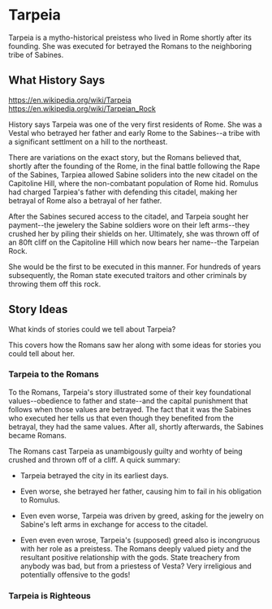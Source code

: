# Tarpeia

Tarpeia is a mytho-historical preistess who lived in Rome shortly after its
founding. She was executed for betrayed the Romans to the neighboring tribe of
Sabines.

## What History Says

https://en.wikipedia.org/wiki/Tarpeia
https://en.wikipedia.org/wiki/Tarpeian_Rock

History says Tarpeia was one of the very first residents of Rome. She was a
Vestal who betrayed her father and early Rome to the Sabines--a tribe with a
significant settlment on a hill to the northeast.

There are variations on the exact story, but the Romans believed that, shortly
after the founding of the Rome, in the final battle following the Rape of the
Sabines, Tarpiea allowed Sabine soliders into the new citadel on the Capitoline
Hill, where the non-combatant population of Rome hid. Romulus had charged
Tarpiea's father with defending this citadel, making her betrayal of Rome also a
betrayal of her father.

After the Sabines secured access to the citadel, and Tarpeia sought her
payment--the jewelery the Sabine soldiers wore on their left arms--they crushed
her by piling their shields on her. Ultimately, she was thrown off of an 80ft
cliff on the Capitoline Hill which now bears her name--the Tarpeian Rock.

She would be the first to be executed in this manner. For hundreds of years
subsequently, the Roman state executed traitors and other criminals by throwing
them off this rock.

## Story Ideas

What kinds of stories could we tell about Tarpeia?

This covers how the Romans saw her along with some ideas for stories you could
tell about her.

### Tarpeia to the Romans

To the Romans, Tarpeia's story illustrated some of their key foundational
values--obedience to father and state--and the capital punishment that follows
when those values are betrayed. The fact that it was the Sabines who executed
her tells us that even though they benefited from the betrayal, they had the
same values. After all, shortly afterwards, the Sabines became Romans.

The Romans cast Tarpeia as unambigously guilty and worhty of being crushed and
thrown off of a cliff. A quick summary:

- Tarpeia betrayed the city in its earliest days.

- Even worse, she betrayed her father, causing him to fail in his obligation to Romulus.

- Even even worse, Tarpeia was driven by greed, asking for the jewelry on Sabine's
  left arms in exchange for access to the citadel.

- Even even even wrose, Tarpeia's (supposed) greed also is incongruous with her
  role as a preistess. The Romans deeply valued piety and the resultant positive
  relationship with the gods. State treachery from anybody was bad, but from a
  priestess of Vesta? Very irreligious and potentially offensive to the gods!

### Tarpeia is Righteous

